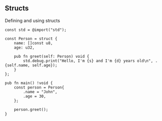 <!-- METADATA
{
  "title": "Zig Structs",
  "tags": [
    "zig",
    "structs",
    "data-structures"
  ],
  "language": "zig"
}
-->

## Structs
Defining and using structs
```zig
const std = @import("std");

const Person = struct {
    name: []const u8,
    age: u32,

    pub fn greet(self: Person) void {
        std.debug.print("Hello, I'm {s} and I'm {d} years old\n", .{self.name, self.age});
    }
};

pub fn main() !void {
    const person = Person{
        .name = "John",
        .age = 30,
    };

    person.greet();
}
```
